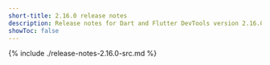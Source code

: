 ```yaml
---
short-title: 2.16.0 release notes
description: Release notes for Dart and Flutter DevTools version 2.16.0.
showToc: false
---
```


{% include ./release-notes-2.16.0-src.md %}
